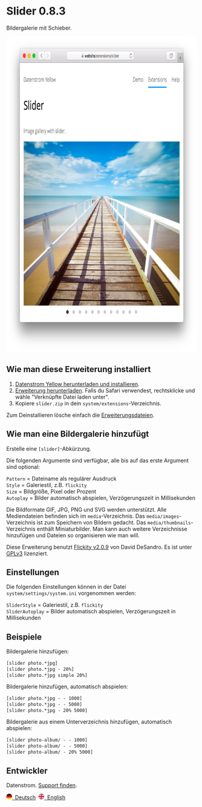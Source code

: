 Slider 0.8.3
============
Bildergalerie mit Schieber.

<p align="center"><img src="slider-screenshot.png?raw=true" width="795" height="836" alt="Bildschirmfoto"></p>

## Wie man diese Erweiterung installiert

1. [Datenstrom Yellow herunterladen und installieren](https://github.com/datenstrom/yellow/).
2. [Erweiterung herunterladen](https://github.com/datenstrom/yellow-extensions/raw/master/zip/slider.zip). Falls du Safari verwendest, rechtsklicke und wähle "Verknüpfte Datei laden unter".
3. Kopiere `slider.zip` in dein `system/extensions`-Verzeichnis.

Zum Deinstallieren lösche einfach die [Erweiterungsdateien](extension.ini).

## Wie man eine Bildergalerie hinzufügt

Erstelle eine `[slider]`-Abkürzung.

Die folgenden Argumente sind verfügbar, alle bis auf das erste Argument sind optional:
  
`Pattern` = Dateiname als regulärer Ausdruck  
`Style` = Galeriestil, z.B. `flickity`  
`Size` = Bildgröße, Pixel oder Prozent    
`Autoplay` = Bilder automatisch abspielen, Verzögerungszeit in Millisekunden  

Die Bildformate GIF, JPG, PNG und SVG werden unterstützt. Alle Mediendateien befinden sich im `media`-Verzeichnis. Das `media/images`-Verzeichnis ist zum Speichern von Bildern gedacht. Das `media/thumbnails`-Verzeichnis enthält Miniaturbilder. Man kann auch weitere Verzeichnisse hinzufügen und Dateien so organisieren wie man will.

Diese Erweiterung benutzt [Flickity v2.0.9](https://github.com/metafizzy/flickity) von David DeSandro. Es ist unter [GPLv3](https://opensource.org/licenses/GPL-3.0) lizenziert.

## Einstellungen

Die folgenden Einstellungen können in der Datei `system/settings/system.ini` vorgenommen werden:

`SliderStyle` = Galeriestil, z.B. `flickity`  
`SliderAutoplay` = Bilder automatisch abspielen, Verzögerungszeit in Millisekunden  

## Beispiele

Bildergalerie hinzufügen:

    [slider photo.*jpg]
    [slider photo.*jpg - 20%]
    [slider photo.*jpg simple 20%]

Bildergalerie hinzufügen, automatisch abspielen:

    [slider photo.*jpg - - 1000]
    [slider photo.*jpg - - 5000]
    [slider photo.*jpg - 20% 5000]

Bildergalerie aus einem Unterverzeichnis hinzufügen, automatisch abspielen:

    [slider photo-album/ - - 1000]
    [slider photo-album/ - - 5000]
    [slider photo-album/ - 20% 5000]

## Entwickler

Datenstrom. [Support finden](https://datenstrom.se/de/yellow/help/).

<p>
<a href="README-de.md"><img src="https://raw.githubusercontent.com/datenstrom/yellow-extensions/master/features/help/language-de.png" width="15" height="15" alt="Deutsch">&nbsp; Deutsch</a>&nbsp;
<a href="README.md"><img src="https://raw.githubusercontent.com/datenstrom/yellow-extensions/master/features/help/language-en.png" width="15" height="15" alt="English">&nbsp; English</a>&nbsp;
</p>
